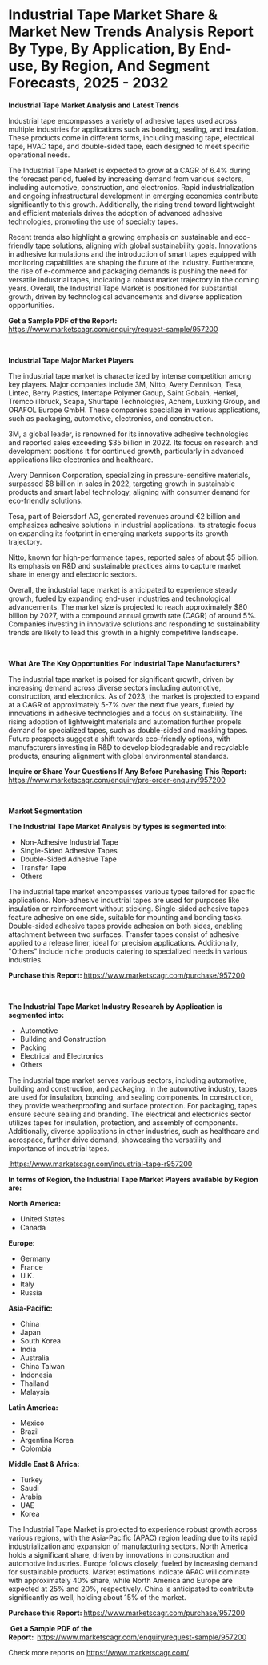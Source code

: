 <p><h1>Industrial Tape Market Share & Market New Trends Analysis Report By Type, By Application, By End-use, By Region, And Segment Forecasts, 2025 - 2032</h1></p><p><strong>Industrial Tape Market Analysis and Latest Trends</strong></p>
<p><p>Industrial tape encompasses a variety of adhesive tapes used across multiple industries for applications such as bonding, sealing, and insulation. These products come in different forms, including masking tape, electrical tape, HVAC tape, and double-sided tape, each designed to meet specific operational needs.</p><p>The Industrial Tape Market is expected to grow at a CAGR of 6.4% during the forecast period, fueled by increasing demand from various sectors, including automotive, construction, and electronics. Rapid industrialization and ongoing infrastructural development in emerging economies contribute significantly to this growth. Additionally, the rising trend toward lightweight and efficient materials drives the adoption of advanced adhesive technologies, promoting the use of specialty tapes.</p><p>Recent trends also highlight a growing emphasis on sustainable and eco-friendly tape solutions, aligning with global sustainability goals. Innovations in adhesive formulations and the introduction of smart tapes equipped with monitoring capabilities are shaping the future of the industry. Furthermore, the rise of e-commerce and packaging demands is pushing the need for versatile industrial tapes, indicating a robust market trajectory in the coming years. Overall, the Industrial Tape Market is positioned for substantial growth, driven by technological advancements and diverse application opportunities.</p></p>
<p><strong>Get a Sample PDF of the Report:&nbsp;</strong> <a href="https://www.marketscagr.com/enquiry/request-sample/957200?utm_campaign=3510&utm_medium=2&utm_source=Github&utm_content=ia&utm_term=02042025&utm_id=industrial-tape">https://www.marketscagr.com/enquiry/request-sample/957200</a></p>
<p>&nbsp;</p>
<p><strong>Industrial Tape Major Market Players</strong></p>
<p><p>The industrial tape market is characterized by intense competition among key players. Major companies include 3M, Nitto, Avery Dennison, Tesa, Lintec, Berry Plastics, Intertape Polymer Group, Saint Gobain, Henkel, Tremco illbruck, Scapa, Shurtape Technologies, Achem, Luxking Group, and ORAFOL Europe GmbH. These companies specialize in various applications, such as packaging, automotive, electronics, and construction.</p><p>3M, a global leader, is renowned for its innovative adhesive technologies and reported sales exceeding $35 billion in 2022. Its focus on research and development positions it for continued growth, particularly in advanced applications like electronics and healthcare.</p><p>Avery Dennison Corporation, specializing in pressure-sensitive materials, surpassed $8 billion in sales in 2022, targeting growth in sustainable products and smart label technology, aligning with consumer demand for eco-friendly solutions.</p><p>Tesa, part of Beiersdorf AG, generated revenues around €2 billion and emphasizes adhesive solutions in industrial applications. Its strategic focus on expanding its footprint in emerging markets supports its growth trajectory.</p><p>Nitto, known for high-performance tapes, reported sales of about $5 billion. Its emphasis on R&D and sustainable practices aims to capture market share in energy and electronic sectors.</p><p>Overall, the industrial tape market is anticipated to experience steady growth, fueled by expanding end-user industries and technological advancements. The market size is projected to reach approximately $80 billion by 2027, with a compound annual growth rate (CAGR) of around 5%. Companies investing in innovative solutions and responding to sustainability trends are likely to lead this growth in a highly competitive landscape.</p></p>
<p>&nbsp;</p>
<p><strong>What Are The Key Opportunities For Industrial Tape Manufacturers?</strong></p>
<p><p>The industrial tape market is poised for significant growth, driven by increasing demand across diverse sectors including automotive, construction, and electronics. As of 2023, the market is projected to expand at a CAGR of approximately 5-7% over the next five years, fueled by innovations in adhesive technologies and a focus on sustainability. The rising adoption of lightweight materials and automation further propels demand for specialized tapes, such as double-sided and masking tapes. Future prospects suggest a shift towards eco-friendly options, with manufacturers investing in R&D to develop biodegradable and recyclable products, ensuring alignment with global environmental standards.</p></p>
<p><strong>Inquire or Share Your Questions If Any Before Purchasing This Report:</strong> <a href="https://www.marketscagr.com/enquiry/pre-order-enquiry/957200?utm_campaign=3510&utm_medium=2&utm_source=Github&utm_content=ia&utm_term=02042025&utm_id=industrial-tape">https://www.marketscagr.com/enquiry/pre-order-enquiry/957200</a></p>
<p>&nbsp;</p>
<p><strong>Market Segmentation</strong></p>
<p><strong>The Industrial Tape Market Analysis by types is segmented into:</strong></p>
<p><ul><li>Non-Adhesive Industrial Tape</li><li>Single-Sided Adhesive Tapes</li><li>Double-Sided Adhesive Tape</li><li>Transfer Tape</li><li>Others</li></ul></p>
<p><p>The industrial tape market encompasses various types tailored for specific applications. Non-adhesive industrial tapes are used for purposes like insulation or reinforcement without sticking. Single-sided adhesive tapes feature adhesive on one side, suitable for mounting and bonding tasks. Double-sided adhesive tapes provide adhesion on both sides, enabling attachment between two surfaces. Transfer tapes consist of adhesive applied to a release liner, ideal for precision applications. Additionally, "Others" include niche products catering to specialized needs in various industries.</p></p>
<p><strong>Purchase this Report:&nbsp;</strong><a href="https://www.marketscagr.com/purchase/957200?utm_campaign=3510&utm_medium=2&utm_source=Github&utm_content=ia&utm_term=02042025&utm_id=industrial-tape">https://www.marketscagr.com/purchase/957200</a></p>
<p>&nbsp;</p>
<p><strong>The Industrial Tape Market Industry Research by Application is segmented into:</strong></p>
<p><ul><li>Automotive</li><li>Building and Construction</li><li>Packing</li><li>Electrical and Electronics</li><li>Others</li></ul></p>
<p><p>The industrial tape market serves various sectors, including automotive, building and construction, and packaging. In the automotive industry, tapes are used for insulation, bonding, and sealing components. In construction, they provide weatherproofing and surface protection. For packaging, tapes ensure secure sealing and branding. The electrical and electronics sector utilizes tapes for insulation, protection, and assembly of components. Additionally, diverse applications in other industries, such as healthcare and aerospace, further drive demand, showcasing the versatility and importance of industrial tapes.</p></p>
<p><a href="https://www.marketscagr.com/industrial-tape-r957200?utm_campaign=3510&utm_medium=2&utm_source=Github&utm_content=ia&utm_term=02042025&utm_id=industrial-tape">&nbsp;https://www.marketscagr.com/industrial-tape-r957200</a></p>
<p><strong>In terms of Region, the Industrial Tape Market Players available by Region are:</strong></p>
<p>
    <p> <strong> North America: </strong>
        <ul>
            <li>United States</li>
            <li>Canada</li>
        </ul>
        </p> 
    <p> <strong> Europe: </strong>
        <ul>
            <li>Germany</li>
            <li>France</li>
            <li>U.K.</li>
            <li>Italy</li>
            <li>Russia</li>
        </ul>
        </p> 
    <p> <strong> Asia-Pacific: </strong>
        <ul>
            <li>China</li>
            <li>Japan</li>
            <li>South Korea</li>
            <li>India</li>
            <li>Australia</li>
            <li>China Taiwan</li>
            <li>Indonesia</li>
            <li>Thailand</li>
            <li>Malaysia</li>
        </ul>
        </p> 
    <p> <strong> Latin America: </strong>
        <ul>
            <li>Mexico</li>
            <li>Brazil</li>
            <li>Argentina Korea</li>
            <li>Colombia</li>
        </ul>
        </p> 
    <p> <strong> Middle East & Africa: </strong>
        <ul>
            <li>Turkey</li>
            <li>Saudi</li>
            <li>Arabia</li>
            <li>UAE</li>
            <li>Korea</li>
        </ul>
    </p>
    </p>
<p><p>The Industrial Tape Market is projected to experience robust growth across various regions, with the Asia-Pacific (APAC) region leading due to its rapid industrialization and expansion of manufacturing sectors. North America holds a significant share, driven by innovations in construction and automotive industries. Europe follows closely, fueled by increasing demand for sustainable products. Market estimations indicate APAC will dominate with approximately 40% share, while North America and Europe are expected at 25% and 20%, respectively. China is anticipated to contribute significantly as well, holding about 15% of the market.</p></p>
<p><strong>Purchase this Report: </strong><a href="https://www.marketscagr.com/purchase/957200?utm_campaign=3510&utm_medium=2&utm_source=Github&utm_content=ia&utm_term=02042025&utm_id=industrial-tape">https://www.marketscagr.com/purchase/957200</a></p>
<p>&nbsp;<strong>Get a Sample PDF of the Report:&nbsp;&nbsp;</strong><a href="https://www.marketscagr.com/enquiry/request-sample/957200?utm_campaign=3510&utm_medium=2&utm_source=Github&utm_content=ia&utm_term=02042025&utm_id=industrial-tape">https://www.marketscagr.com/enquiry/request-sample/957200</a></p>
<p><strong></strong></p>
<p>Check more reports on <a href="https://www.marketscagr.com/?utm_campaign=3510&utm_medium=2&utm_source=Github&utm_content=ia&utm_term=02042025&utm_id=industrial-tape">https://www.marketscagr.com/</a></p>